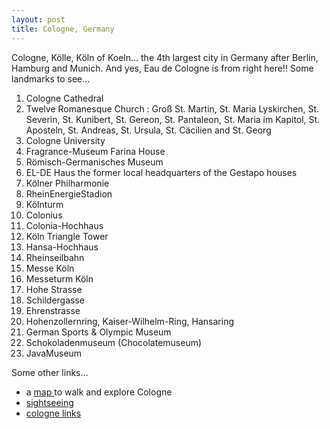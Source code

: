 ```yaml
---
layout: post
title: Cologne, Germany
---
```


Cologne, Kölle, Köln of Koeln... the 4th largest city in Germany after Berlin, Hamburg and Munich. And yes, Eau de Cologne is from right here!! Some landmarks to see...

1. Cologne Cathedral
2. Twelve Romanesque Church : Groß St. Martin, St. Maria Lyskirchen, St. Severin, St. Kunibert, St. Gereon, St. Pantaleon, St. Maria im Kapitol, St. Aposteln, St. Andreas, St. Ursula, St. Cäcilien and St. Georg
3. Cologne University
4. Fragrance-Museum Farina House
5. Römisch-Germanisches Museum
6. EL-DE Haus the former local headquarters of the Gestapo houses
7. Kölner Philharmonie
8. RheinEnergieStadion
9. Kölnturm
10. Colonius 
11. Colonia-Hochhaus
12. Köln Triangle Tower
13. Hansa-Hochhaus 
14. Rheinseilbahn
15. Messe Köln
16. Messeturm Köln
17. Hohe Strasse
18. Schildergasse
19. Ehrenstrasse
20. Hohenzollernring, Kaiser-Wilhelm-Ring, Hansaring
21. German Sports & Olympic Museum
22. Schokoladenmuseum (Chocolatemuseum)
23. JavaMuseum

Some other links...
- a [map ](http://www.audiotravel.com/map-cologne-germany)to walk and explore Cologne
- [sightseeing](http://www.koeln.de/en/tourism/sightseeing.html)
- [cologne links](http://www.rudesheim-rhine.info/z-cologne.htm)

